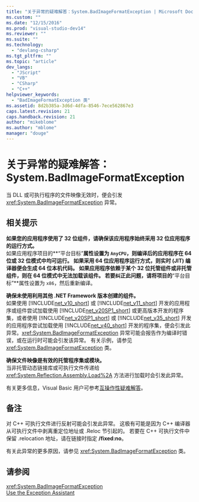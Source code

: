 ```yaml
---
title: "关于异常的疑难解答：System.BadImageFormatException | Microsoft Docs"
ms.custom: ""
ms.date: "12/15/2016"
ms.prod: "visual-studio-dev14"
ms.reviewer: ""
ms.suite: ""
ms.technology: 
  - "devlang-csharp"
ms.tgt_pltfrm: ""
ms.topic: "article"
dev_langs: 
  - "JScript"
  - "VB"
  - "CSharp"
  - "C++"
helpviewer_keywords: 
  - "BadImageFormatException 类"
ms.assetid: 8d2b385a-3d6d-4dfa-8546-7ece562867e3
caps.latest.revision: 21
caps.handback.revision: 21
author: "mikeblome"
ms.author: "mblome"
manager: "douge"
---
```

# 关于异常的疑难解答：System.BadImageFormatException
当 DLL 或可执行程序的文件映像无效时，便会引发 <xref:System.BadImageFormatException> 异常。  
  
## 相关提示  
 **如果您的应用程序使用了 32 位组件，请确保该应用程序始终采用 32 位应用程序的运行方式。**  
 如果应用程序项目的**“平台目标”**属性设置为 `AnyCPU`，则编译后的应用程序在 64 位或 32 位模式中均可运行。 如果采用 64 位应用程序运行方式，则实时 \(JIT\) 编译器便会生成 64 位本机代码。 如果应用程序依赖于某个 32 位托管组件或非托管组件，则在 64 位模式中无法加载该组件。 若要纠正此问题，请将项目的**“平台目标”**属性设置为 `x86`，然后重新编译。  
  
 **确保未使用利用其他 .NET Framework 版本创建的组件。**  
 如果使用 [!INCLUDE[net_v10_short](../Token/net_v10_short_md.md)] 或 [!INCLUDE[net_v11_short](../misc/includes/net_v11_short_md.md)] 开发的应用程序或组件尝试加载使用 [!INCLUDE[net_v20SP1_short](../misc/includes/net_v20sp1_short_md.md)] 或更高版本开发的程序集，或者使用 [!INCLUDE[net_v20SP1_short](../misc/includes/net_v20sp1_short_md.md)] 或 [!INCLUDE[net_v35_short](../misc/includes/net_v35_short_md.md)] 开发的应用程序尝试加载使用 [!INCLUDE[net_v40_short](../misc/includes/net_v40_short_md.md)] 开发的程序集，便会引发此异常。<xref:System.BadImageFormatException> 异常可能会报告作为编译时错误，或在运行时可能会引发该异常。 有关示例，请参见 <xref:System.BadImageFormatException> 类。  
  
 **确保文件映像是有效的托管程序集或模块。**  
 当非托管动态链接库或可执行文件传递给 <xref:System.Reflection.Assembly.Load%2A> 方法进行加载时会引发此异常。  
  
 有关更多信息，Visual Basic 用户可参考[互操作性疑难解答](../Topic/Troubleshooting%20Interoperability%20\(Visual%20Basic\).md)。  
  
## 备注  
 对 C\+\+ 可执行文件进行反射可能会引发此异常。 这极有可能是因为 C\+\+ 编译器从可执行文件中剥离重定位地址或 .Reloc 节引起的。 若要在 C\+\+ 可执行文件中保留 .relocation 地址，请在链接时指定 **\/fixed:no**。  
  
 有关此异常的更多原因，请参见 <xref:System.BadImageFormatException> 类。  
  
## 请参阅  
 <xref:System.BadImageFormatException>   
 [Use the Exception Assistant](../Topic/How%20to:%20Use%20the%20Exception%20Assistant.md)